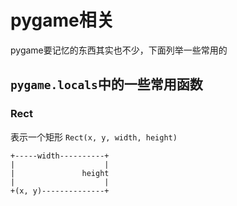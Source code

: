 # pygame相关
pygame要记忆的东西其实也不少，下面列举一些常用的

## `pygame.locals`中的一些常用函数
### Rect
表示一个矩形
`Rect(x, y, width, height)`
```
+-----width----------+
|                    |
|               height
|                    |
+(x, y)--------------+
```